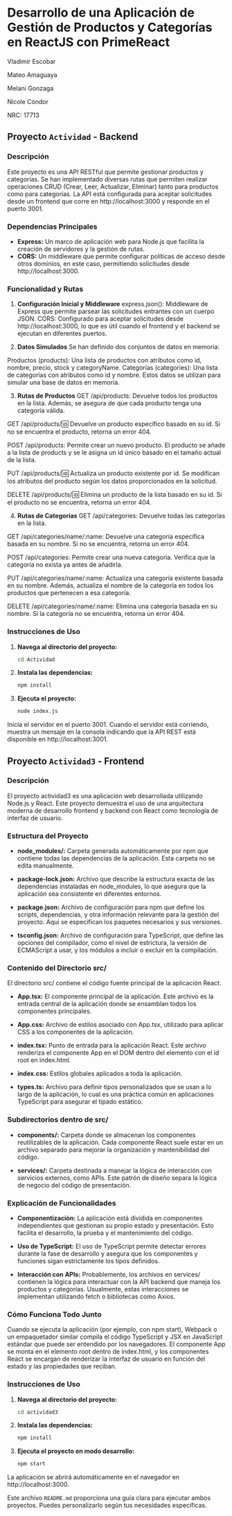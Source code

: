 # Desarrollo de una Aplicación de Gestión de Productos y Categorías en ReactJS con PrimeReact

Vladimir Escobar 

Mateo Amaguaya

Melani Gonzaga

Nicole Cóndor

NRC: 17713

## Proyecto `Actividad` - Backend

### Descripción

Este proyecto es una API RESTful que permite gestionar productos y categorías. Se han implementado diversas rutas que permiten realizar operaciones CRUD (Crear, Leer, Actualizar, Eliminar) tanto para productos como para categorías. La API está configurada para aceptar solicitudes desde un frontend que corre en http://localhost:3000 y responde en el puerto 3001.

### Dependencias Principales

- **Express:** Un marco de aplicación web para Node.js que facilita la creación de servidores y la gestión de rutas.
- **CORS:** Un middleware que permite configurar políticas de acceso desde otros dominios, en este caso, permitiendo solicitudes desde http://localhost:3000.

### Funcionalidad y Rutas

1. **Configuración Inicial y Middleware**
express.json(): Middleware de Express que permite parsear las solicitudes entrantes con un cuerpo JSON.
CORS: Configurado para aceptar solicitudes desde http://localhost:3000, lo que es útil cuando el frontend y el backend se ejecutan en diferentes puertos.

2. **Datos Simulados**
Se han definido dos conjuntos de datos en memoria:

Productos (products): Una lista de productos con atributos como id, nombre, precio, stock y categoryName.
Categorías (categories): Una lista de categorías con atributos como id y nombre.
Estos datos se utilizan para simular una base de datos en memoria.

3. **Rutas de Productos**
GET /api/products: Devuelve todos los productos en la lista. Además, se asegura de que cada producto tenga una categoría válida.

GET /api/products/:id: Devuelve un producto específico basado en su id. Si no se encuentra el producto, retorna un error 404.

POST /api/products: Permite crear un nuevo producto. El producto se añade a la lista de products y se le asigna un id único basado en el tamaño actual de la lista.

PUT /api/products/:id: Actualiza un producto existente por id. Se modifican los atributos del producto según los datos proporcionados en la solicitud.

DELETE /api/products/:id: Elimina un producto de la lista basado en su id. Si el producto no se encuentra, retorna un error 404.

4. **Rutas de Categorías**
GET /api/categories: Devuelve todas las categorías en la lista.

GET /api/categories/name/:name: Devuelve una categoría específica basada en su nombre. Si no se encuentra, retorna un error 404.

POST /api/categories: Permite crear una nueva categoría. Verifica que la categoría no exista ya antes de añadirla.

PUT /api/categories/name/:name: Actualiza una categoría existente basada en su nombre. Además, actualiza el nombre de la categoría en todos los productos que pertenecen a esa categoría.

DELETE /api/categories/name/:name: Elimina una categoría basada en su nombre. Si la categoría no se encuentra, retorna un error 404.

### Instrucciones de Uso

1. **Navega al directorio del proyecto:**

   ```bash
   cd Actividad

2. **Instala las dependencias:**

    ```bash
    npm install

3. **Ejecuta el proyecto:**

    ```bash
    node index.js

Inicia el servidor en el puerto 3001. Cuando el servidor está corriendo, muestra un mensaje en la consola indicando que la API REST está disponible en http://localhost:3001.

## Proyecto `Actividad3` - Frontend

### Descripción

El proyecto actividad3 es una aplicación web desarrollada utilizando Node.js y React. Este proyecto demuestra el uso de una arquitectura moderna de desarrollo frontend y backend con React como tecnología de interfaz de usuario.

### Estructura del Proyecto

- **node_modules/:** Carpeta generada automáticamente por npm que contiene todas las dependencias de la aplicación. Esta carpeta no se edita manualmente.

- **package-lock.json:** Archivo que describe la estructura exacta de las dependencias instaladas en node_modules, lo que asegura que la aplicación sea consistente en diferentes entornos.

- **package.json:** Archivo de configuración para npm que define los scripts, dependencias, y otra información relevante para la gestión del proyecto. Aquí se especifican los paquetes necesarios y sus versiones.

- **tsconfig.json:** Archivo de configuración para TypeScript, que define las opciones del compilador, como el nivel de estrictura, la versión de ECMAScript a usar, y los módulos a incluir o excluir en la compilación.

### Contenido del Directorio src/
El directorio src/ contiene el código fuente principal de la aplicación React.

- **App.tsx:** El componente principal de la aplicación. Este archivo es la entrada central de la aplicación donde se ensamblan todos los componentes principales.

- **App.css:** Archivo de estilos asociado con App.tsx, utilizado para aplicar CSS a los componentes de la aplicación.

- **index.tsx:** Punto de entrada para la aplicación React. Este archivo renderiza el componente App en el DOM dentro del elemento con el id root en index.html.

- **index.css:** Estilos globales aplicados a toda la aplicación.

- **types.ts:** Archivo para definir tipos personalizados que se usan a lo largo de la aplicación, lo cual es una práctica común en aplicaciones TypeScript para asegurar el tipado estático.

### Subdirectorios dentro de src/

- **components/:** Carpeta donde se almacenan los componentes reutilizables de la aplicación. Cada componente React suele estar en un archivo separado para mejorar la organización y mantenibilidad del código.

- **services/:** Carpeta destinada a manejar la lógica de interacción con servicios externos, como APIs. Este patrón de diseño separa la lógica de negocio del código de presentación.

### Explicación de Funcionalidades

- **Componentización:** La aplicación está dividida en componentes independientes que gestionan su propio estado y presentación. Esto facilita el desarrollo, la prueba y el mantenimiento del código.

- **Uso de TypeScript:** El uso de TypeScript permite detectar errores durante la fase de desarrollo y asegura que los componentes y funciones sigan estrictamente los tipos definidos.

- **Interacción con APIs:** Probablemente, los archivos en services/ contienen la lógica para interactuar con la API backend que maneja los productos y categorías. Usualmente, estas interacciones se implementan utilizando fetch o bibliotecas como Axios.

### Cómo Funciona Todo Junto
Cuando se ejecuta la aplicación (por ejemplo, con npm start), Webpack o un empaquetador similar compila el código TypeScript y JSX en JavaScript estándar que puede ser entendido por los navegadores. El componente App se monta en el elemento root dentro de index.html, y los componentes React se encargan de renderizar la interfaz de usuario en función del estado y las propiedades que reciban.

### Instrucciones de Uso

1. **Navega al directorio del proyecto:**

    ```bash
    cd actividad3

2. **Instala las dependencias:**

    ```bash
    npm install

3. **Ejecuta el proyecto en modo desarrollo:**

    ```bash
    npm start

La aplicación se abrirá automáticamente en el navegador en http://localhost:3000.


Este archivo `README.md` proporciona una guía clara para ejecutar ambos proyectos. Puedes personalizarlo según tus necesidades específicas.
